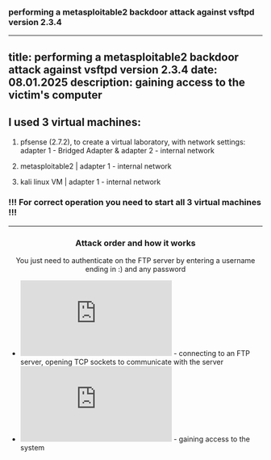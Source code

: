 ### performing a metasploitable2 backdoor attack against vsftpd version 2.3.4
---
title: performing a metasploitable2 backdoor attack against vsftpd version 2.3.4
date: 08.01.2025
description: gaining access to the victim's computer
---

## I used 3 virtual machines:

1. pfsense (2.7.2), to create a virtual laboratory, with network settings: adapter 1 - Bridged Adapter & adapter 2 - internal network

2. metasploitable2 | adapter 1 - internal network

3. kali linux VM | adapter 1 - internal network

### !!! For correct operation you need to start all 3 virtual machines !!!

----

<h3 align="center">Attack order and how it works</h3>

<p align="center">You just need to authenticate on the FTP server by entering a username ending in :) and any password</p>

* ![kali tab-1](https://github.com/hellcard/100-days-cyber-security/blob/main/metasploitable2-backdoor/kali/tab-1.sh) - connecting to an FTP server, opening TCP sockets to communicate with the server
* ![kali tab-2](https://github.com/hellcard/100-days-cyber-security/blob/main/metasploitable2-backdoor/kali/tab-2.sh) - gaining access to the system
